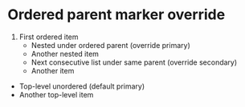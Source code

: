 # Ordered parent marker override

1. First ordered item
   * Nested under ordered parent (override primary)
   * Another nested item
   + Next consecutive list under same parent (override secondary)
   + Another item

- Top-level unordered (default primary)
- Another top-level item
